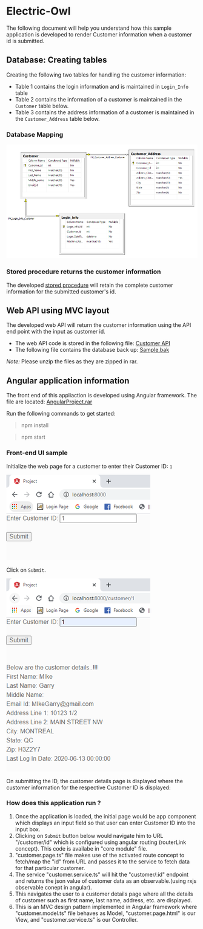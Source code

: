 # Electric-Owl

The following document will help you understand how this sample application is developed to render Customer information when a customer id is submitted.

## Database: Creating tables

Creating the following two tables for handling the customer information:

* Table 1 contains the login information and is maintained in `Login_Info` table
* Table 2 contains the information of a customer is maintained in the `Customer` table below.
* Table 3 contains the address information of a customer is maintained in the `Customer_Address` table below.

### Database Mapping

![Mapping-tables](/Mapping-tables.PNG)

### Stored procedure returns the customer information

The developed [stored procedure](./Stored-procedure.sql) will retain the complete customer information for the submitted customer's id.

## Web API using MVC layout 

The developed web API will return the customer information using the API end point with the input as customer id.

* The web API code is stored in the following file: [Customer API](./CustomerAPI.rar)
* The following file contains the database back up: [Sample.bak](./Sample.bak)

*Note:* Please unzip the files as they are zipped in rar. 

## Angular application information

The front end of this appliaction is developed using Angular framework. The file are located: [AngularProject.rar](./AngularProject.rar)

Run the following commands to get started:

> npm install

> npm start

### Front-end UI sample

Initialize the web page for a customer to enter their Customer ID: `1`

![Customer_id](./Customer_id.png)

Click on `Submit`.

![Customer_details](./Customer_details.png)

On submitting the ID, the customer details page is displayed where the customer information for the respective Customer ID is displayed:

### How does this application run ?

1. Once the application is loaded, the initial page would be app component which displays an input field so that user can enter Customer ID into the input box.
2. Clicking on `Submit` button below would navigate him to URL "/customer/id" which is configured using angular routing (routerLink concept). This code is availabe in "core module" file.
3. "customer.page.ts" file makes use of the activated route concept to fetch/map the "id" from URL and passes it to the service to fetch data for that particular customer.
4. The service "customer.service.ts" will hit the "customer/:id" endpoint and returns the json value of customer data as an observable.(using rxjs observable conept in angular).
5. This navigates the user to a customer details page where all the details of customer such as first name, last name, address, etc. are displayed.
6. This is an MVC design pattern implemented in Angular framework where "customer.model.ts" file behaves as Model, "customer.page.html" is our View, and "customer.service.ts" is our Controller.

